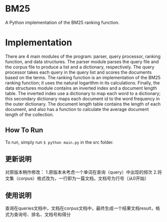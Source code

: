 BM25
====

A Python implementation of the BM25 ranking function.

Implementation
=============

There are 4 main modules of the program: parser, query processor, ranking function, and data structures. The parser module parses the query file and the corpus file to produce a list and a dictionary, respectively. The query processor takes each query in the query list and scores the documents based on the terms. The ranking function is an implementation of the BM25 ranking function; it uses the natural logarithm in its calculations. Finally, the data structures module contains an inverted index and a document length table. The inverted index use a dictionary to map each word to a dictionary; this secondary dictionary maps each document id to the word frequency in the outer dictionary. The document length table contains the length of each document, and also has a function to calculate the average document length of the collection.

How To Run
----------

To run, simply run `$ python main.py` in the src folder. 

更新说明
----------
对原版本稍作修改：
1.原版本未考虑一个单词在查询（query）中出现的频次
2.将文集（corpus）格式改为，一行即为一篇文档，文档号为行号（从0开始）

使用说明
----------
查询在queries文档中，文档在corpus文档中，最终生成一个结果文档result，格式为查询号、排名、文档号和得分
